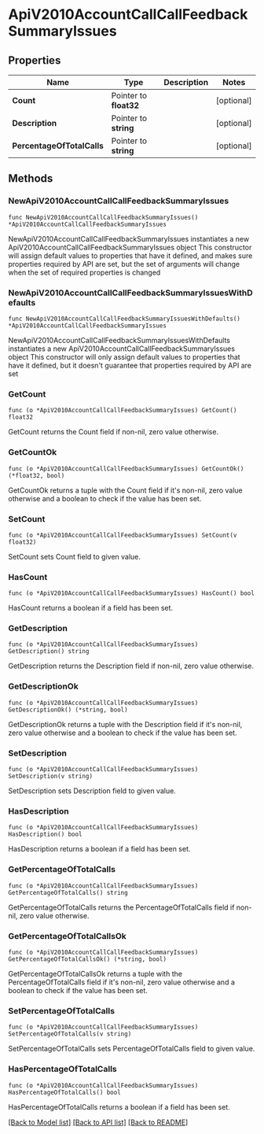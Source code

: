 # ApiV2010AccountCallCallFeedbackSummaryIssues

## Properties

Name | Type | Description | Notes
------------ | ------------- | ------------- | -------------
**Count** | Pointer to **float32** |  | [optional] 
**Description** | Pointer to **string** |  | [optional] 
**PercentageOfTotalCalls** | Pointer to **string** |  | [optional] 

## Methods

### NewApiV2010AccountCallCallFeedbackSummaryIssues

`func NewApiV2010AccountCallCallFeedbackSummaryIssues() *ApiV2010AccountCallCallFeedbackSummaryIssues`

NewApiV2010AccountCallCallFeedbackSummaryIssues instantiates a new ApiV2010AccountCallCallFeedbackSummaryIssues object
This constructor will assign default values to properties that have it defined,
and makes sure properties required by API are set, but the set of arguments
will change when the set of required properties is changed

### NewApiV2010AccountCallCallFeedbackSummaryIssuesWithDefaults

`func NewApiV2010AccountCallCallFeedbackSummaryIssuesWithDefaults() *ApiV2010AccountCallCallFeedbackSummaryIssues`

NewApiV2010AccountCallCallFeedbackSummaryIssuesWithDefaults instantiates a new ApiV2010AccountCallCallFeedbackSummaryIssues object
This constructor will only assign default values to properties that have it defined,
but it doesn't guarantee that properties required by API are set

### GetCount

`func (o *ApiV2010AccountCallCallFeedbackSummaryIssues) GetCount() float32`

GetCount returns the Count field if non-nil, zero value otherwise.

### GetCountOk

`func (o *ApiV2010AccountCallCallFeedbackSummaryIssues) GetCountOk() (*float32, bool)`

GetCountOk returns a tuple with the Count field if it's non-nil, zero value otherwise
and a boolean to check if the value has been set.

### SetCount

`func (o *ApiV2010AccountCallCallFeedbackSummaryIssues) SetCount(v float32)`

SetCount sets Count field to given value.

### HasCount

`func (o *ApiV2010AccountCallCallFeedbackSummaryIssues) HasCount() bool`

HasCount returns a boolean if a field has been set.

### GetDescription

`func (o *ApiV2010AccountCallCallFeedbackSummaryIssues) GetDescription() string`

GetDescription returns the Description field if non-nil, zero value otherwise.

### GetDescriptionOk

`func (o *ApiV2010AccountCallCallFeedbackSummaryIssues) GetDescriptionOk() (*string, bool)`

GetDescriptionOk returns a tuple with the Description field if it's non-nil, zero value otherwise
and a boolean to check if the value has been set.

### SetDescription

`func (o *ApiV2010AccountCallCallFeedbackSummaryIssues) SetDescription(v string)`

SetDescription sets Description field to given value.

### HasDescription

`func (o *ApiV2010AccountCallCallFeedbackSummaryIssues) HasDescription() bool`

HasDescription returns a boolean if a field has been set.

### GetPercentageOfTotalCalls

`func (o *ApiV2010AccountCallCallFeedbackSummaryIssues) GetPercentageOfTotalCalls() string`

GetPercentageOfTotalCalls returns the PercentageOfTotalCalls field if non-nil, zero value otherwise.

### GetPercentageOfTotalCallsOk

`func (o *ApiV2010AccountCallCallFeedbackSummaryIssues) GetPercentageOfTotalCallsOk() (*string, bool)`

GetPercentageOfTotalCallsOk returns a tuple with the PercentageOfTotalCalls field if it's non-nil, zero value otherwise
and a boolean to check if the value has been set.

### SetPercentageOfTotalCalls

`func (o *ApiV2010AccountCallCallFeedbackSummaryIssues) SetPercentageOfTotalCalls(v string)`

SetPercentageOfTotalCalls sets PercentageOfTotalCalls field to given value.

### HasPercentageOfTotalCalls

`func (o *ApiV2010AccountCallCallFeedbackSummaryIssues) HasPercentageOfTotalCalls() bool`

HasPercentageOfTotalCalls returns a boolean if a field has been set.


[[Back to Model list]](../README.md#documentation-for-models) [[Back to API list]](../README.md#documentation-for-api-endpoints) [[Back to README]](../README.md)


